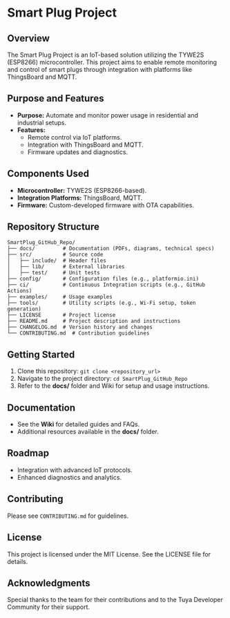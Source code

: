 
# Smart Plug Project

## Overview
The Smart Plug Project is an IoT-based solution utilizing the TYWE2S (ESP8266) microcontroller. This project aims to enable remote monitoring and control of smart plugs through integration with platforms like ThingsBoard and MQTT.

## Purpose and Features
- **Purpose:** Automate and monitor power usage in residential and industrial setups.
- **Features:**
  - Remote control via IoT platforms.
  - Integration with ThingsBoard and MQTT.
  - Firmware updates and diagnostics.

## Components Used
- **Microcontroller:** TYWE2S (ESP8266-based).
- **Integration Platforms:** ThingsBoard, MQTT.
- **Firmware:** Custom-developed firmware with OTA capabilities.

## Repository Structure
```
SmartPlug_GitHub_Repo/
├── docs/         # Documentation (PDFs, diagrams, technical specs)
├── src/          # Source code
│   ├── include/  # Header files
│   ├── lib/      # External libraries
│   ├── test/     # Unit tests
├── config/       # Configuration files (e.g., platformio.ini)
├── ci/           # Continuous Integration scripts (e.g., GitHub Actions)
├── examples/     # Usage examples
├── tools/        # Utility scripts (e.g., Wi-Fi setup, token generation)
├── LICENSE       # Project license
├── README.md     # Project description and instructions
├── CHANGELOG.md  # Version history and changes
└── CONTRIBUTING.md  # Contribution guidelines
```

## Getting Started
1. Clone this repository: `git clone <repository_url>`
2. Navigate to the project directory: `cd SmartPlug_GitHub_Repo`
3. Refer to the **docs/** folder and Wiki for setup and usage instructions.

## Documentation
- See the **Wiki** for detailed guides and FAQs.
- Additional resources available in the **docs/** folder.

## Roadmap
- Integration with advanced IoT protocols.
- Enhanced diagnostics and analytics.

## Contributing
Please see `CONTRIBUTING.md` for guidelines.

## License
This project is licensed under the MIT License. See the LICENSE file for details.

## Acknowledgments
Special thanks to the team for their contributions and to the Tuya Developer Community for their support.
